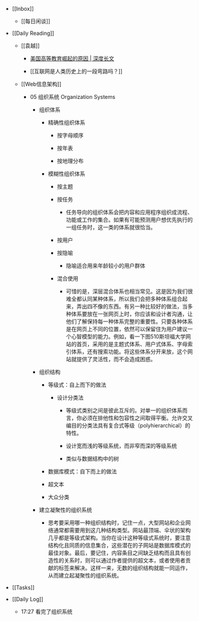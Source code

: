 - [[Inbox]]
	 - [[每日闲谈]]

- [[Daily Reading]]
	 - [[袁越]]
		 - [美国高等教育崛起的原因 | 深度长文](https://gdaily.com/newsdetail-1313.html?from=timeline&isappinstalled=0)

		 - [[互联网是人类历史上的一段弯路吗？]]

	 - [[Web信息架构]]
		 - 05 组织系统 Organization Systems
			 - 组织体系
				 - 精确性组织体系
					 - 按字母顺序

					 - 按年表

					 - 按地理分布

				 - 模糊性组织体系
					 - 按主题

					 - 按任务
						 - 任务导向的组织体系会把内容和应用程序组织成流程、功能或工作的集合。如果有可能预测用户想优先执行的一组任务时，这一类的体系就很恰当。

					 - 按用户

					 - 按隐喻
						 - 隐喻适合用来年龄较小的用户群体

					 - 混合使用
						 - 可惜的是，深层混合体系也相当常见。这是因为我们很难全都认同某种体系，所以我们会把多种体系组合起来，弄出四不像的东西。有另一种比较好的做法，当多种体系要放在一张网页上时，你应该和设计者沟通，让他们了解保持每一种体系完整的重要性。只要各种体系是在网页上不同的位置，依然可以保留住为用户建议一个心智模型的能力。例如，看一下图510斯坦福大学网站的首页，采用的是主题式体系、用户式体系、字母索引体系，还有搜索功能。将这些体系分开来放，这个网站就提供了灵活性，而不会造成困惑。

			 - 组织结构
				 - 等级式：自上而下的做法
					 - 设计分类法 
						 - 等级式类别之间是彼此互斥的。对单一的组织体系而言，你必须在排他性和包容性之间取得平衡。允许交叉编目的分类法具有复合式等级（polyhierarchical）的特性。

						 - 设计宽而浅的等级系统，而非窄而深的等级系统

						 - 类似与数据结构中的树

				 - 数据库模式：自下而上的做法

				 - 超文本

				 - 大众分类

			 - 建立凝聚性的组织系统
				 - 思考要采用哪一种组织结构时，记住一点，大型网站和企业网络通常都需要用到这几种结构类型。网站最顶端、伞状的架构几乎都是等级式架构。当你在设计这种等级式系统时，要注意结构化且同质的信息集合，这些潜在的子网站是数据库模式的最佳对象。最后，要记住，内容条目之间缺乏结构而且具有创造性的关系时，则可以通过作者提供的超文本，或者使用者贡献的标签来解决。这样一来，无数的组织结构就能一同运作，从而建立起凝聚性的组织系统。

- [[Tasks]]

- [[Daily Log]]
	 - 17:27 看完了组织系统
